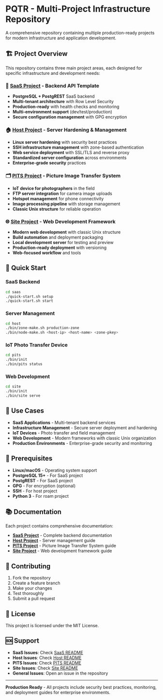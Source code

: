 # PQTR - Multi-Project Infrastructure Repository

A comprehensive repository containing multiple production-ready projects for modern infrastructure and application development.

## 🏗️ Project Overview

This repository contains three main project areas, each designed for specific infrastructure and development needs:

### 🚀 [SaaS Project](saas/) - Backend API Template
- **PostgreSQL + PostgREST** SaaS backend
- **Multi-tenant architecture** with Row Level Security
- **Production-ready** with health checks and monitoring
- **Multi-environment support** (dev/test/production)
- **Secure configuration management** with GPG encryption

### 🏠 [Host Project](host/) - Server Hardening & Management
- **Linux server hardening** with security best practices
- **SSH infrastructure management** with zone-based authentication
- **Web service deployment** with SSL/TLS and reverse proxy
- **Standardized server configuration** across environments
- **Enterprise-grade security** practices

### 🗂️ [PITS Project](pits/) - Picture Image Transfer System
- **IoT device for photographers** in the field
- **FTP server integration** for camera image uploads
- **Hotspot management** for phone connectivity
- **Image processing pipeline** with storage management
- **Classic Unix structure** for reliable operation

### 🌐 [Site Project](site/) - Web Development Framework
- **Modern web development** with classic Unix structure
- **Build automation** and deployment packaging
- **Local development server** for testing and preview
- **Production-ready deployment** with versioning
- **Web-focused workflow** and tools

## 🚀 Quick Start

### SaaS Backend
```bash
cd saas
./quick-start.sh setup
./quick-start.sh start
```

### Server Management
```bash
cd host
./bin/zone-make.sh production-zone
./bin/node-make.sh <host-ip> <host-name> <zone-pkey>
```

### IoT Photo Transfer Device
```bash
cd pits
./bin/init
./bin/pits status
```

### Web Development
```bash
cd site
./bin/init
./bin/site serve
```

## 🎯 Use Cases

- **SaaS Applications** - Multi-tenant backend services
- **Infrastructure Management** - Secure server deployment and hardening
- **IoT Devices** - Photo transfer and field management
- **Web Development** - Modern frameworks with classic Unix organization
- **Production Environments** - Enterprise-grade security and monitoring

## 🔧 Prerequisites

- **Linux/macOS** - Operating system support
- **PostgreSQL 15+** - For SaaS project
- **PostgREST** - For SaaS project
- **GPG** - For encryption (optional)
- **SSH** - For host project
- **Python 3** - For roam project

## 📚 Documentation

Each project contains comprehensive documentation:
- **[SaaS Project](saas/README.md)** - Complete backend documentation
- **[Host Project](host/README.md)** - Server management guide
- **[PITS Project](pits/README.md)** - Picture Image Transfer System guide
- **[Site Project](site/README.md)** - Web development framework guide

## 🤝 Contributing

1. Fork the repository
2. Create a feature branch
3. Make your changes
4. Test thoroughly
5. Submit a pull request

## 📄 License

This project is licensed under the MIT License.

## 🆘 Support

- **SaaS Issues**: Check [SaaS README](saas/README.md)
- **Host Issues**: Check [Host README](host/README.md)
- **PITS Issues**: Check [PITS README](pits/README.md)
- **Site Issues**: Check [Site README](site/README.md)
- **General Issues**: Open an issue in the repository

---

**Production Ready** - All projects include security best practices, monitoring, and deployment guides for enterprise environments.
